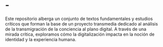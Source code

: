 # -
Este repositorio alberga un conjunto de textos fundamentales y estudios críticos que forman la base de un proyecto transmedia dedicado al análisis de la transmigración de la conciencia al plano digital. A través de una mirada crítica, exploramos cómo la digitalización impacta en la noción de identidad y la experiencia humana.
